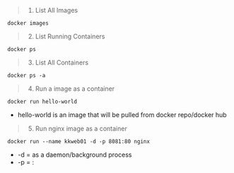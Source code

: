 > 1. List All Images
```
docker images
```
> 2. List Running Containers
```
docker ps
```
> 3. List All Containers
```
docker ps -a
```
> 4. Run a image as a container
```
docker run hello-world
```
- hello-world is an image that will be pulled from docker repo/docker hub
> 5. Run nginx image as a container
```
docker run --name kkweb01 -d -p 8081:80 nginx
```
- -d = as a daemon/background process
- -p = <external port>:<container internal port specific to the application>
  
